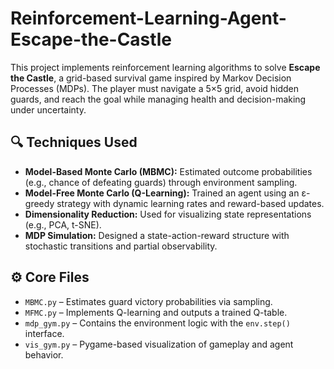 # Reinforcement-Learning-Agent-Escape-the-Castle


This project implements reinforcement learning algorithms to solve **Escape the Castle**, a grid-based survival game inspired by Markov Decision Processes (MDPs). The player must navigate a 5×5 grid, avoid hidden guards, and reach the goal while managing health and decision-making under uncertainty.

## 🔍 Techniques Used

- **Model-Based Monte Carlo (MBMC):** Estimated outcome probabilities (e.g., chance of defeating guards) through environment sampling.
- **Model-Free Monte Carlo (Q-Learning):** Trained an agent using an ε-greedy strategy with dynamic learning rates and reward-based updates.
- **Dimensionality Reduction:** Used for visualizing state representations (e.g., PCA, t-SNE).
- **MDP Simulation:** Designed a state-action-reward structure with stochastic transitions and partial observability.

## ⚙️ Core Files

- `MBMC.py` – Estimates guard victory probabilities via sampling.
- `MFMC.py` – Implements Q-learning and outputs a trained Q-table.
- `mdp_gym.py` – Contains the environment logic with the `env.step()` interface.
- `vis_gym.py` – Pygame-based visualization of gameplay and agent behavior.


